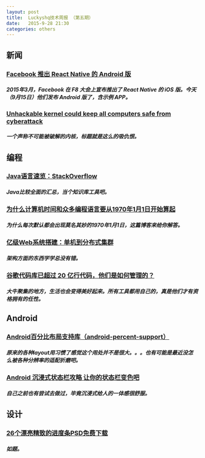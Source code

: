 ```yaml
---
layout: post
title:  Luckyshq技术周报 （第五期）
date:   2015-9-28 21:30
categories: others
---
```


## 新闻

### [Facebook 推出 React Native 的 Android 版](http://top.jobbole.com/24932/)

##### 2015年3月，Facebook 在 F8 大会上宣布推出了 React Native 的 iOS 版。今天（9月15日）他们发布 Android 版了，含示例 APP。

### [Unhackable kernel could keep all computers safe from cyberattack](https://www.newscientist.com/article/mg22730392-600-unhackable-kernel-could-keep-all-computers-safe-from-cyberattack-2)

##### 一个声称不可能被破解的内核，标题就是这么的吸仇恨。

## 编程

### [Java语言速览：StackOverflow](http://www.importnew.com/16689.html)

##### Java比较全面的汇总，当个知识库工具吧。

### [为什么计算机时间和众多编程语言要从1970年1月1日开始算起](http://developer.51cto.com/art/201508/488060.htm)

##### 为什么每次默认都会出现莫名其妙的1970年1月1日，这篇博客来给你解答。

### [亿级Web系统搭建：单机到分布式集群](http://blog.jobbole.com/91738/)

##### 架构方面的东西学学总没有错。

### [谷歌代码库已超过 20 亿行代码，他们是如何管理的？](http://blog.jobbole.com/91648/)

##### 大牛聚集的地方，生活也会变得美好起来。所有工具都用自己的，真是他们才有资格拥有的任性。

## Android

### [Android百分比布局支持库（android-percent-support）](http://blog.csdn.net/u010687392/article/details/48090765)

##### 原来的各种layout用习惯了感觉这个用处并不是很大。。。也有可能是最近没怎么被各种分辨率的适配折磨吧。

### [Android 沉浸式状态栏攻略 让你的状态栏变色吧](http://mp.weixin.qq.com/s?__biz=MzA3MDMyMjkzNg==&mid=211980808&idx=1&sn=77169bfc2a159ffc40e3ad395b0f4856&scene=0&key=2877d24f51fa5384ce8b5ad35e0ed2a75b43559260a41f4b8bd0b4c97d85cc91696da3aa9ac2bdfa0110d306f6108398&ascene=0&uin=Nzk5OTYyODgw&devicetype=iMac+MacBookPro12%2C1+OSX+OSX+10.10.4+build(14E46)&version=11020201&pass_ticket=yKPx3b%2FtVLnGZdr3HpLAege2HUdKXNdFRYooT6WopWzxAWjoTm6PP7qMkYQ2HMyX)

##### 自己之前也有尝试去做过，毕竟沉浸式给人的一体感很舒服。

## 设计

### [26个漂亮精致的进度条PSD免费下载](http://blog.jobbole.com/92046/)

##### 如题。
